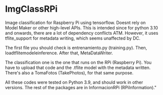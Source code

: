 # ImgClassRPi
Image classification for Raspberry Pi using tensorflow. Doesnt rely on Model Maker or other high-level APIs. This is intended since for python 3.10 and onwards, there are a lot of dependency conflicts ATM. However, it uses tflite_support for metadata writing, which seems unaffected by DC.

The first file you should check is entrenamiento.py (training.py).
Then, loadtflitemodeleinference.
After that, MetaDataWriter.

The classification one is the one that runs on the RPi (Raspberry Pi). You have to upload that code and the .tflite model with the metadata written.
There's also a TomaFotos (TakePhotos), for that same purpose.

All these codes were tested on Python 3.9, and should work in other versions. The rest of the packages are in InformacionRPi (RPiInformation)."
